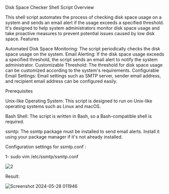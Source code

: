 Disk Space Checker Shell Script
Overview

This shell script automates the process of checking disk space usage on a system and sends an email alert if the usage exceeds a specified threshold. It's designed to help system administrators monitor disk space usage and take proactive measures to prevent potential issues caused by low disk space.
Features

Automated Disk Space Monitoring: The script periodically checks the disk space usage on the system.
Email Alerting: If the disk space usage exceeds a specified threshold, the script sends an email alert to notify the system administrator.
Customizable Threshold: The threshold for disk space usage can be customized according to the system's requirements.
Configurable Email Settings: Email settings such as SMTP server, sender email address, and recipient email address can be configured easily.

Prerequisites

Unix-like Operating System: This script is designed to run on Unix-like operating systems such as Linux and macOS.

Bash Shell: The script is written in Bash, so a Bash-compatible shell is required.

ssmtp: The ssmtp package must be installed to send email alerts. Install it using your package manager if it's not already installed.


Configuration settings for ssmtp.conf :

1- sudo vim /etc/ssmtp/ssmtp.conf

![2](https://github.com/marwantarek11/Ivolve-OJT/assets/167176241/6fcf504b-baad-4d52-9f2c-c0f6e9ab1781)

Result:

![Screenshot 2024-05-28 011946](https://github.com/marwantarek11/Ivolve-OJT/assets/167176241/d991f3fd-1194-4a5f-9e3a-b6edb421948b)
